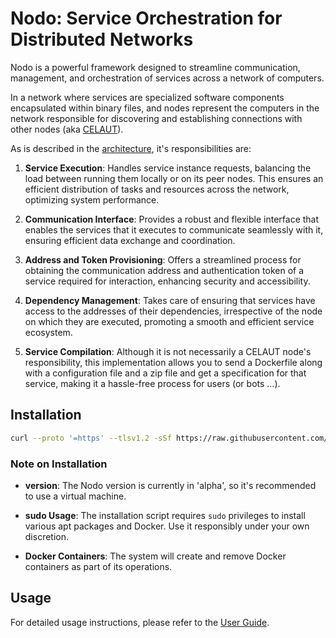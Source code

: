 # Nodo: Service Orchestration for Distributed Networks

Nodo is a powerful framework designed to streamline communication, management, and orchestration of services
across a network of computers.

In a network where
services are specialized software components encapsulated within binary files, and nodes represent the computers in
the network responsible for discovering and establishing connections with other nodes
(aka [CELAUT](https://github.com/celaut-project/celaut-architecture/blob/master/README.md)).

As is described in the [architecture](https://github.com/celaut-project/celaut-architecture/blob/master/README.md#node-responsabilities),
it's responsibilities are:

1. **Service Execution**: Handles service instance requests, balancing the load between running them
locally or on its peer nodes. This ensures an efficient distribution of tasks and resources across the network,
optimizing system performance.

2. **Communication Interface**: Provides a robust and flexible interface that enables the services that it executes
to communicate seamlessly with it, ensuring efficient data exchange and coordination.

3. **Address and Token Provisioning**: Offers a streamlined process for obtaining the communication address and
authentication token of a service required for interaction, enhancing security and accessibility.

4. **Dependency Management**: Takes care of ensuring that services have access to the addresses of their
dependencies, irrespective of the node on which they are executed, promoting a smooth and efficient service ecosystem.

5. **Service Compilation**: Although it is not necessarily a CELAUT node's responsibility, this implementation allows you to send
a Dockerfile along with a configuration file and a zip file and get a specification for that service, making it a hassle-free process for users (or bots ...).


## Installation

```bash
curl --proto '=https' --tlsv1.2 -sSf https://raw.githubusercontent.com/celaut-project/nodo/master/install.sh | sudo sh
```

### Note on Installation

- **version**: The Nodo version is currently in 'alpha', so it's recommended to use a virtual machine.

- **sudo Usage**: The installation script requires `sudo` privileges to install various apt packages and Docker. Use it responsibly under your own discretion.

- **Docker Containers**: The system will create and remove Docker containers as part of its operations.


## Usage

For detailed usage instructions, please refer to the [User Guide](docs/USAGE.md).
